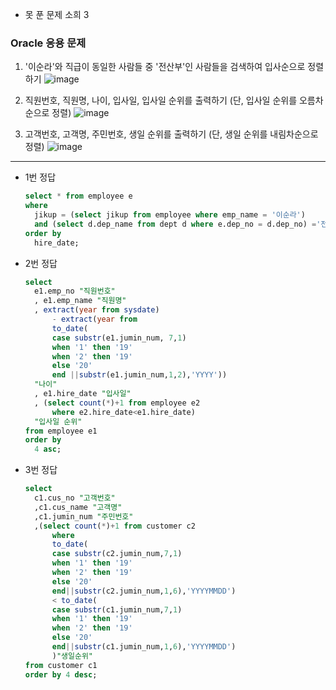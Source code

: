 - 못 푼 문제
소희 3

### Oracle 응용 문제

1. '이순라'와 직급이 동일한 사람들 중 '전산부'인 사람들을 검색하여 입사순으로 정렬하기
    ![image](https://user-images.githubusercontent.com/77269204/122936131-e16fc900-d3ab-11eb-8394-f59ba0405ac2.png)
    

2. 직원번호, 직원명, 나이, 입사일, 입사일 순위를 출력하기 (단, 입사일 순위를 오름차순으로 정렬)
    ![image](https://user-images.githubusercontent.com/77269204/122936342-0a905980-d3ac-11eb-974d-9cf6a5fd5b1f.png)


3. 고객번호, 고객명, 주민번호, 생일 순위를 출력하기 (단, 생일 순위를 내림차순으로 정렬)
    ![image](https://user-images.githubusercontent.com/77269204/122936484-27c52800-d3ac-11eb-9163-afc6c9fce9c0.png)



---
- 1번 정답
  ```sql
  select * from employee e
  where
    jikup = (select jikup from employee where emp_name = '이순라')
    and (select d.dep_name from dept d where e.dep_no = d.dep_no) ='전산부'
  order by
    hire_date;
    ```
    
    
- 2번 정답
  ```sql
  select
	e1.emp_no "직원번호"
	, e1.emp_name "직원명"
	, extract(year from sysdate)
		- extract(year from 
        to_date(
		case substr(e1.jumin_num, 7,1)
		when '1' then '19'
		when '2' then '19'
		else '20'
		end ||substr(e1.jumin_num,1,2),'YYYY'))
	"나이"
    , e1.hire_date "입사일"
    , (select count(*)+1 from employee e2 
        where e2.hire_date<e1.hire_date)
    "입사일 순위"
  from employee e1
  order by
    4 asc;
    ```
  
  
- 3번 정답
  ```sql
  select
	c1.cus_no "고객번호"
	,c1.cus_name "고객명"
	,c1.jumin_num "주민번호"
	,(select count(*)+1 from customer c2
        where 
        to_date(
        case substr(c2.jumin_num,7,1)
        when '1' then '19'
        when '2' then '19'
        else '20'
        end||substr(c2.jumin_num,1,6),'YYYYMMDD')
        < to_date(
        case substr(c1.jumin_num,7,1)
        when '1' then '19'
        when '2' then '19'
        else '20'
        end||substr(c1.jumin_num,1,6),'YYYYMMDD')
        )"생일순위"
  from customer c1
  order by 4 desc;
  ```
